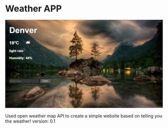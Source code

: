 # Weather APP

![](https://github.com/MunFahim/Weather-App/blob/master/App-Images/app-nature.JPG)

Used open weather map API to create a simple website based on telling you the weather!
version: 0.1
